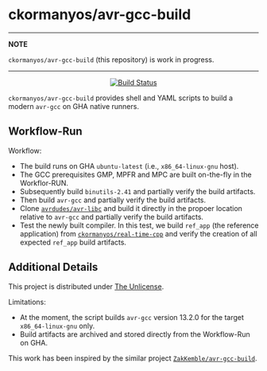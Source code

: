 ckormanyos/avr-gcc-build
==================

---
**NOTE**

`ckormanyos/avr-gcc-build` (this repository) is work in progress.

---

<p align="center">
    <a href="https://github.com/ckormanyos/avr-gcc-build/actions">
        <img src="https://github.com/ckormanyos/avr-gcc-build/actions/workflows/avr-gcc-build.yml/badge.svg" alt="Build Status"></a>
</p>

`ckormanyos/avr-gcc-build` provides shell and YAML scripts to build a modern `avr-gcc`
on GHA native runners.

## Workflow-Run

Workflow:
  - The build runs on GHA `ubuntu-latest` (i.e., `x86_64-linux-gnu` host).
  - The GCC prerequisites GMP, MPFR and MPC are built on-the-fly in the Workflor-RUN.
  - Subsequently build `binutils-2.41` and partially verify the build artifacts.
  - Then build `avr-gcc` and partially verify the build artifacts.
  - Clone [`avrdudes/avr-libc`](https://github.com/avrdudes/avr-libc) and build it directly in the propoer location relative to `avr-gcc` and partially verify the build artifacts.
  - Test the newly built compiler. In this test, we build `ref_app` (the reference application) from [`ckormanyos/real-time-cpp`](https://github.com/ckormanyos) and verify the creation of all expected `ref_app` build artifacts.

## Additional Details

This project is distributed under [The Unlicense](./LICENSE).

Limitations:
  - At the moment, the script builds `avr-gcc` version 13.2.0 for the target `x86_64-linux-gnu` only.
  - Build artifacts are archived and stored directly from the Workflow-Run on GHA.

This work has been inspired by the similar project [`ZakKemble/avr-gcc-build`](https://github.com/ZakKemble/avr-gcc-build).
